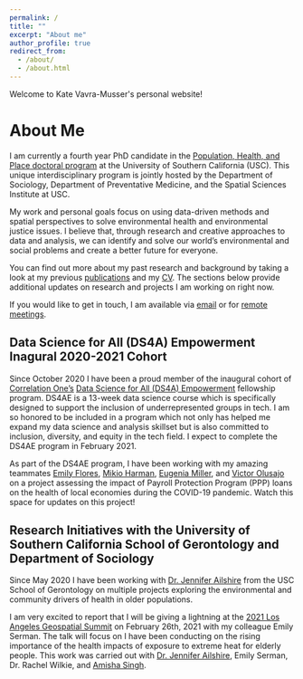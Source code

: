 ```yaml
---
permalink: /
title: ""
excerpt: "About me"
author_profile: true
redirect_from: 
  - /about/
  - /about.html
---
```


Welcome to Kate Vavra-Musser's personal website!

About Me
======

I am currently a fourth year PhD candidate in the [Population, Health, and Place doctoral program]( https://spatial.usc.edu/ph-d-in-population) at the University of Southern California (USC).  This unique interdisciplinary program is jointly hosted by the Department of Sociology, Department of Preventative Medicine, and the Spatial Sciences Institute at USC.

My work and personal goals focus on using data-driven methods and spatial perspectives to solve environmental health and environmental justice issues.  I believe that, through research and creative approaches to data and analysis, we can identify and solve our world’s environmental and social problems and create a better future for everyone.

You can find out more about my past research and background by taking a look at my previous [publications](https://vavramusser.github.io/publications) and my [CV]( https://vavramusser.github.io/cv). The sections below provide additional updates on research and projects I am working on right now.

If you would like to get in touch, I am available via [email](vavramusser@gmail.com) or for [remote meetings]( https://calbird.com/kate-vavramusser/remote).



**Data Science for All (DS4A) Empowerment Inagural 2020-2021 Cohort**
------

Since October 2020 I have been a proud member of the inaugural cohort of [Correlation One’s](https://www.correlation-one.com) [Data Science for All (DS4A) Empowerment](https://www.correlation-one.com/ds4a-empowerment) fellowship program.  DS4AE is a 13-week data science course which is specifically designed to support the inclusion of underrepresented groups in tech.  I am so honored to be included in a program which not only has helped me expand my data science and analysis skillset but is also committed to inclusion, diversity, and equity in the tech field.  I expect to complete the DS4AE program in February 2021.

As part of the DS4AE program, I have been working with my amazing teammates [Emily Flores](https://www.linkedin.com/in/emily-flores-gaspar), [Mikio Harman]( https://www.linkedin.com/in/mikioharman), [Eugenia Miller](https://www.linkedin.com/in/eugenia-miller), and [Victor Olusajo](https://www.linkedin.com/in/victorolusajo) on a project assessing the impact of Payroll Protection Program (PPP) loans on the health of local economies during the COVID-19 pandemic.  Watch this space for updates on this project!



**Research Initiatives with the University of Southern California School of Gerontology and Department of Sociology**
------
Since May 2020 I have been working with [Dr. Jennifer Ailshire](https://gero.usc.edu/faculty/ailshire) from the USC School of Gerontology on multiple projects exploring the environmental and community drivers of health in older populations.

I am very excited to report that I will be giving a lightning at the [2021 Los Angeles Geospatial Summit](https://spatial.usc.edu/los-angeles-geospatial-summit-events) on February 26th, 2021 with my colleague Emily Serman.  The talk will focus on I have been conducting on the rising importance of the health impacts of exposure to extreme heat for elderly people.  This work was carried out with [Dr. Jennifer Ailshire](https://gero.usc.edu/faculty/ailshire), Emily Serman, Dr. Rachel Wilkie, and [Amisha Singh](https://www.linkedin.com/in/amishasingh13102).
